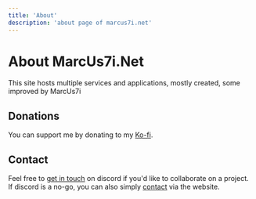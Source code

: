```yaml
---
title: 'About'
description: 'about page of marcus7i.net'
---
```


# About MarcUs7i.Net

This site hosts multiple services and applications, mostly created, some improved by MarcUs7i

## Donations

You can support me by donating to my [Ko-fi](https://ko-fi.com/marcus7i).

## Contact

Feel free to [get in touch](/discord) on discord if you'd like to collaborate on a project.<br>
If discord is a no-go, you can also simply [contact](/contact) via the website.